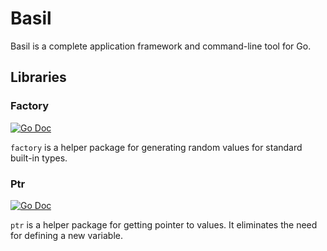 # Basil

Basil is a complete application framework and command-line tool for Go.

## Libraries

### Factory
[![Go Doc](https://pkg.go.dev/badge/github.com/gardenbed/basil)](https://pkg.go.dev/github.com/gardenbed/basil/testing/factory)

`factory` is a helper package for generating random values for standard built-in types.

### Ptr
[![Go Doc](https://pkg.go.dev/badge/github.com/gardenbed/basil)](https://pkg.go.dev/github.com/gardenbed/basil/ptr)

`ptr` is a helper package for getting pointer to values. It eliminates the need for defining a new variable.
